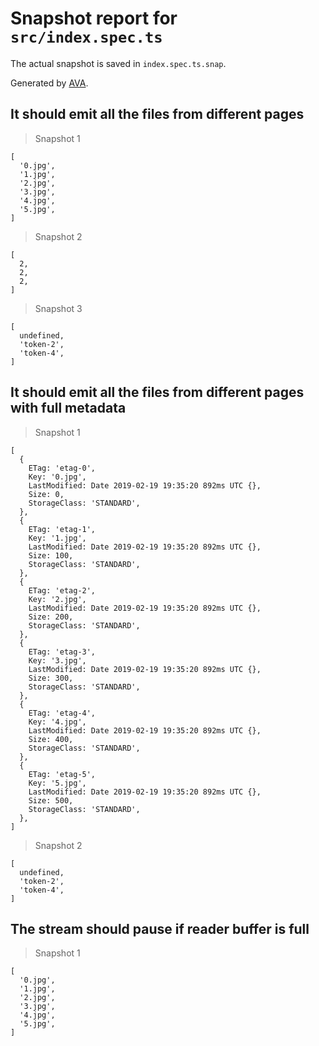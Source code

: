 # Snapshot report for `src/index.spec.ts`

The actual snapshot is saved in `index.spec.ts.snap`.

Generated by [AVA](https://ava.li).

## It should emit all the files from different pages

> Snapshot 1

    [
      '0.jpg',
      '1.jpg',
      '2.jpg',
      '3.jpg',
      '4.jpg',
      '5.jpg',
    ]

> Snapshot 2

    [
      2,
      2,
      2,
    ]

> Snapshot 3

    [
      undefined,
      'token-2',
      'token-4',
    ]

## It should emit all the files from different pages with full metadata

> Snapshot 1

    [
      {
        ETag: 'etag-0',
        Key: '0.jpg',
        LastModified: Date 2019-02-19 19:35:20 892ms UTC {},
        Size: 0,
        StorageClass: 'STANDARD',
      },
      {
        ETag: 'etag-1',
        Key: '1.jpg',
        LastModified: Date 2019-02-19 19:35:20 892ms UTC {},
        Size: 100,
        StorageClass: 'STANDARD',
      },
      {
        ETag: 'etag-2',
        Key: '2.jpg',
        LastModified: Date 2019-02-19 19:35:20 892ms UTC {},
        Size: 200,
        StorageClass: 'STANDARD',
      },
      {
        ETag: 'etag-3',
        Key: '3.jpg',
        LastModified: Date 2019-02-19 19:35:20 892ms UTC {},
        Size: 300,
        StorageClass: 'STANDARD',
      },
      {
        ETag: 'etag-4',
        Key: '4.jpg',
        LastModified: Date 2019-02-19 19:35:20 892ms UTC {},
        Size: 400,
        StorageClass: 'STANDARD',
      },
      {
        ETag: 'etag-5',
        Key: '5.jpg',
        LastModified: Date 2019-02-19 19:35:20 892ms UTC {},
        Size: 500,
        StorageClass: 'STANDARD',
      },
    ]

> Snapshot 2

    [
      undefined,
      'token-2',
      'token-4',
    ]

## The stream should pause if reader buffer is full

> Snapshot 1

    [
      '0.jpg',
      '1.jpg',
      '2.jpg',
      '3.jpg',
      '4.jpg',
      '5.jpg',
    ]
